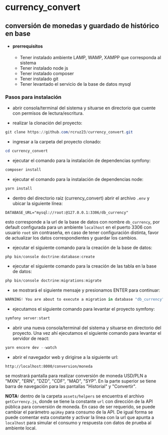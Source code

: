 # currency_convert
## conversión de monedas y guardado de histórico en base

* #### prerrequisitos
    * Tener instalado ambiente LAMP, WAMP, XAMPP que corresponda al sistema
    * Tener instalado node js
    * Tener instalado composer
    * Tener instalado git
    * Tener levantado el servicio de la base de datos mysql


### Pasos para instalación

* abrir consola/terminal del sistema y situarse en directorio que cuente con permisos de lectura/escritura.

* realizar la clonación del proyecto:
```powershell
git clone https://github.com/rcruz23/currency_convert.git
```

* ingresar a la carpeta del proyecto clonado:
```powershell
cd currency_convert
```

* ejecutar el comando para la instalación de dependencias symfony:
```powershell
composer install
```

* ejecutar el comando para la instalación de dependencias node:
```powershell
yarn install
```


* dentro del directorio raíz (currency_convert) abrir el archivo `.env` y ubicar la siguiente línea:

`DATABASE_URL="mysql://root:@127.0.0.1:3306/db_currency"`

esto corresponde a la url de la base de datos con nombre `db_currency`, por default configurada para un ambiente `localhost` en el puerto 3306 con usuario `root` sin contraseña, en caso de tener configuración distinta, favor de actualizar los datos correspondientes y guardar los cambios.



* ejecutar el siguiente comando para la creación de la base de datos:
```powershell
php bin/console doctrine:database:create
```

* ejecutar el siguiente comando para la creación de las tabla en la base de datos:
```powershell
php bin/console doctrine:migrations:migrate
```

* se mostrará el siguiente mensaje y presionamos ENTER para continuar:
```powershell
WARNING! You are about to execute a migration in database "db_currency" that could result in schema changes and data loss. Are you sure you wish to continue? (yes/no) [yes]:
```

* ejecutamos el siguiente comando para levantar el proyecto symfony:
```powershell
symfony server:start
```

* abrir una nueva consola/terminal del sistema y situarse en directorio del proyecto. Una vez ahí ejecutamos el siguiente comando para levantar el servidor de react:
```powershell
yarn encore dev --watch
```


* abrir el navegador web y dirigirse a la siguiente url:

`http://localhost:8000/conversion/moneda`

se mostrará pantalla para realizar conversión de moneda USD/PLN a "MXN", "ERN", "DZD", "CDF", "MAD", "SYP". En la parte superior se tiene barra de navegación para las pantallas "Historial" y "Convertir".

**NOTA:** dentro de la carpeta `assets/helpers` se encuentra el archivo `getCurrency.js`, donde se tiene la constante `url` con dirección de la API pública para conversión de moneda. En caso de ser requerido, se puede cambiar el parámetro `apiKey` para consumo de la API. De igual forma se puede comentar esta constante y activar la línea con la url que apunta a `localhost` para simular el consumo y respuesta con datos de prueba al ambiente local.
